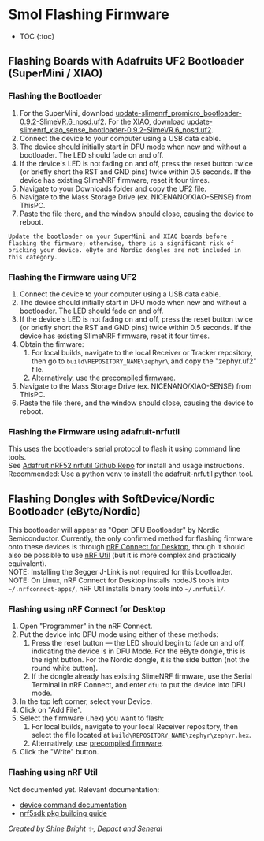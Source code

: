 # Smol Flashing Firmware

* TOC
{:toc}

## Flashing Boards with Adafruits UF2 Bootloader (SuperMini / XIAO)

### Flashing the Bootloader
1. For the SuperMini, download <a href="https://github.com/SlimeVR/Adafruit_nRF52_Bootloader/releases/download/0.9.2-SlimeVR.6/update-slimenrf_promicro_bootloader-0.9.2-SlimeVR.6_nosd.uf2" target="_blank">update-slimenrf_promicro_bootloader-0.9.2-SlimeVR.6_nosd.uf2</a>. For the XIAO, download <a href="https://github.com/SlimeVR/Adafruit_nRF52_Bootloader/releases/download/0.9.2-SlimeVR.6/update-slimenrf_xiao_sense_bootloader-0.9.2-SlimeVR.6_nosd.uf2" target="_blank">update-slimenrf_xiao_sense_bootloader-0.9.2-SlimeVR.6_nosd.uf2</a>.
1. Connect the device to your computer using a USB data cable.
1. The device should initially start in DFU mode when new and without a bootloader. The LED should fade on and off.
1. If the device's LED is not fading on and off, press the reset button twice (or briefly short the RST and GND pins) twice within 0.5 seconds. If the device has existing SlimeNRF firmware, reset it four times.
1. Navigate to your Downloads folder and copy the UF2 file.
1. Navigate to the Mass Storage Drive (ex. NICENANO/XIAO-SENSE) from ThisPC.
1. Paste the file there, and the window should close, causing the device to reboot.

```admonish important
Update the bootloader on your SuperMini and XIAO boards before flashing the firmware; otherwise, there is a significant risk of bricking your device. eByte and Nordic dongles are not included in this category.
```

### Flashing the Firmware using UF2
1. Connect the device to your computer using a USB data cable.
1. The device should initially start in DFU mode when new and without a bootloader. The LED should fade on and off.
1. If the device's LED is not fading on and off, press the reset button twice (or briefly short the RST and GND pins) twice within 0.5 seconds. If the device has existing SlimeNRF firmware, reset it four times.
1. Obtain the fimware:
   1. For local builds, navigate to the local Receiver or Tracker repository, then go to ```build\REPOSITORY_NAME\zephyr\``` and copy the "zephyr.uf2" file.
   1. Alternatively, use the [precompiled firmware](./smol-pre-compiled-firmware.md).
1. Navigate to the Mass Storage Drive (ex. NICENANO/XIAO-SENSE) from ThisPC.
1. Paste the file there, and the window should close, causing the device to reboot.

### Flashing the Firmware using adafruit-nrfutil
This uses the bootloaders serial protocol to flash it using command line tools. <br>
See <a href="https://github.com/adafruit/Adafruit_nRF52_nrfutil">Adafruit nRF52 nrfutil Github Repo</a> for install and usage instructions. <br>
Recommended: Use a python venv to install the adafruit-nrfutil python tool.

## Flashing Dongles with SoftDevice/Nordic Bootloader (eByte/Nordic)

This bootloader will appear as "Open DFU Bootloader" by Nordic Semiconductor. Currently, the only confirmed method for flashing firmware onto these devices is through <a href="https://www.nordicsemi.com/Products/Development-tools/nRF-Connect-for-Desktop">nRF Connect for Desktop</a>, though it should also be possible to use <a href="https://www.nordicsemi.com/Products/Development-tools/nRF-Util">nRF Util</a> (but it is more complex and practically equivalent). <br>
NOTE: Installing the Segger J-Link is not required for this bootloader. <br>
NOTE: On Linux, nRF Connect for Desktop installs nodeJS tools into `~/.nrfconnect-apps/`, nRF Util installs binary tools into `~/.nrfutil/`.

### Flashing using nRF Connect for Desktop
1. Open "Programmer" in the nRF Connect.
1. Put the device into DFU mode using either of these methods:
    1. Press the reset button — the LED should begin to fade on and off, indicating the device is in DFU Mode. For the eByte dongle, this is the right button. For the Nordic dongle, it is the side button (not the round white button).
    2. If the dongle already has existing SlimeNRF firmware, use the Serial Terminal in nRF Connect, and enter ```dfu``` to put the device into DFU mode.
2. In the top left corner, select your Device.
3. Click on "Add File".
4. Select the firmware (.hex) you want to flash:
    1. For local builds, navigate to your local Receiver repository, then select the file located at ```build\REPOSITORY_NAME\zephyr\zephyr.hex```.
    2. Alternatively, use [precompiled firmware](./smol-pre-compiled-firmware.md).
5. Click the "Write" button.

### Flashing using nRF Util
Not documented yet. Relevant documentation:
- <a href="https://docs.nordicsemi.com/bundle/nrfutil/page/nrfutil-device/guides/programming.html">device command documentation</a>
- <a href="https://docs.nordicsemi.com/bundle/nrfutil/page/guides-nrf5sdk/dfu_generating_packages.html">nrf5sdk pkg building guide</a>

*Created by Shine Bright ✨, [Depact](https://github.com/Depact) and [Seneral](https://github.com/Seneral)*
